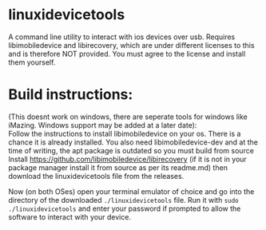 # linuxidevicetools
A command line utility to interact with ios devices over usb. Requires libimobiledevice and libirecovery, which are under different licenses to this and is therefore NOT provided. You must agree to the license and install them yourself.


# Build instructions:  

(This doesnt work on windows, there are seperate tools for windows like iMazing. Windows support may be added at a later date):  
Follow the instructions to install libimobiledevice on your os. There is a chance it is already installed. 
You also need libimobiledevice-dev and at the time of writing, the apt package is outdated so you must build from source
Install https://github.com/libimobiledevice/libirecovery (if it is not in your package manager install it from source as per its readme.md) then download the linuxidevicetools file from the releases.  

Now (on both OSes) open your terminal emulator of choice and go into the directory of the downloaded `./linuxidevicetools` file. Run it with `sudo ./linuxidevicetools` and enter your password if prompted to allow the software to interact with your device.  
